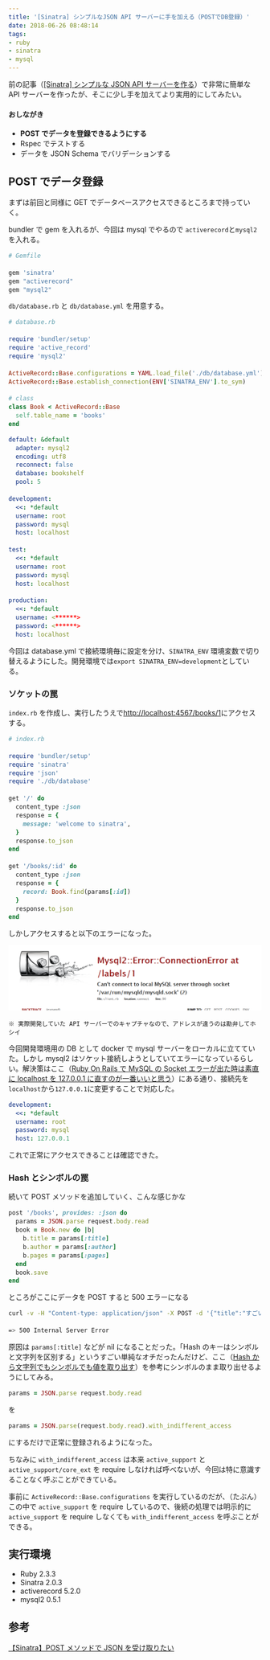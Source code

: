 ```yaml
---
title: '[Sinatra] シンプルなJSON API サーバーに手を加える（POSTでDB登録）'
date: 2018-06-26 08:48:14
tags:
- ruby
- sinatra
- mysql
---
```


前の記事（[[Sinatra] シンプルな JSON API サーバーを作る](https://t-kojima.github.io/2018/06/18/0015-sinatra-simple-json-api/)）で非常に簡単な API サーバーを作ったが、そこに少し手を加えてより実用的にしてみたい。

#### おしながき

- **POST でデータを登録できるようにする**
- Rspec でテストする
- データを JSON Schema でバリデーションする

<!-- more -->

## POST でデータ登録

まずは前回と同様に GET でデータベースアクセスできるところまで持っていく。

bundler で gem を入れるが、今回は mysql でやるので `activerecord`と`mysql2`を入れる。

```rb
# Gemfile

gem 'sinatra'
gem "activerecord"
gem "mysql2"
```

`db/database.rb` と `db/database.yml` を用意する。

```rb
# database.rb

require 'bundler/setup'
require 'active_record'
require 'mysql2'

ActiveRecord::Base.configurations = YAML.load_file('./db/database.yml')
ActiveRecord::Base.establish_connection(ENV['SINATRA_ENV'].to_sym)

# class
class Book < ActiveRecord::Base
  self.table_name = 'books'
end
```

```yml
default: &default
  adapter: mysql2
  encoding: utf8
  reconnect: false
  database: bookshelf
  pool: 5

development:
  <<: *default
  username: root
  password: mysql
  host: localhost

test:
  <<: *default
  username: root
  password: mysql
  host: localhost

production:
  <<: *default
  username: <******>
  password: <******>
  host: localhost
```

今回は database.yml で接続環境毎に設定を分け、`SINATRA_ENV` 環境変数で切り替えるようにした。開発環境では`export SINATRA_ENV=development`としている。

### ソケットの罠

`index.rb` を作成し、実行したうえで[http://localhost:4567/books/1](http://localhost:4567/books/1)にアクセスする。

```rb
# index.rb

require 'bundler/setup'
require 'sinatra'
require 'json'
require './db/database'

get '/' do
  content_type :json
  response = {
    message: 'welcome to sinatra',
  }
  response.to_json
end

get '/books/:id' do
  content_type :json
  response = {
    record: Book.find(params[:id])
  }
  response.to_json
end
```

しかしアクセスすると以下のエラーになった。

![Mysql2::Error::ConnectionErrorが発生した](/images/20-01.png)

`※ 実際開発していた API サーバーでのキャプチャなので、アドレスが違うのは勘弁してホシイ`

今回開発環境用の DB として docker で mysql サーバーをローカルに立てていた。しかし mysql2 はソケット接続しようとしていてエラーになっているらしい。解決策はここ（[Ruby On Rails で MySQL の Socket エラーが出た時は素直に localhost を 127.0.0.1 に直すのが一番いいと思う](https://qiita.com/benzookapi/items/07b658700a53155a6263)）にある通り、接続先を`localhost`から`127.0.0.1`に変更することで対応した。

```yml
development:
  <<: *default
  username: root
  password: mysql
  host: 127.0.0.1
```

これで正常にアクセスできることは確認できた。

### Hash とシンボルの罠

続いて POST メソッドを追加していく、こんな感じかな

```rb
post '/books', provides: :json do
  params = JSON.parse request.body.read
  book = Book.new do |b|
    b.title = params[:title]
    b.author = params[:author]
    b.pages = params[:pages]
  end
  book.save
end
```

ところがここにデータを POST すると 500 エラーになる

```bash
curl -v -H "Content-type: application/json" -X POST -d '{"title":"すごいHaskellたのしく学ぼう!","author":"Miran Lipovaca","pages":391}' http://localhost:4567/books/

=> 500 Internal Server Error
```

原因は `params[:title]` などが nil になることだった。「Hash のキーはシンボルと文字列を区別する」というすごい単純なオチだったんだけど、ここ（[Hash から文字列でもシンボルでも値を取り出す](https://qiita.com/QUANON/items/169c73425a6bc50dee51)）を参考にシンボルのまま取り出せるようにしてみる。

```rb
params = JSON.parse request.body.read
```

を

```rb
params = JSON.parse(request.body.read).with_indifferent_access
```

にするだけで正常に登録されるようになった。

ちなみに `with_indifferent_access` は本来 `active_support` と `active_support/core_ext` を require しなければ呼べないが、今回は特に意識することなく呼ぶことができている。

事前に `ActiveRecord::Base.configurations` を実行しているのだが、（たぶん）この中で `active_support` を require しているので、後続の処理では明示的に `active_support` を require しなくても `with_indifferent_access` を呼ぶことができる。

## 実行環境

- Ruby 2.3.3
- Sinatra 2.0.3
- activerecord 5.2.0
- mysql2 0.5.1

## 参考

[【Sinatra】POST メソッドで JSON を受け取りたい](https://qiita.com/izumin5210/items/caf66ece1f67a0fd6a4c)
